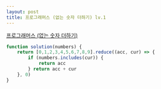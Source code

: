 ```yaml
---
layout: post
title: 프로그래머스 (없는 숫자 더하기) lv.1
---
```


[프로그래머스 (없는 숫자 더하기)](https://school.programmers.co.kr/learn/courses/30/lessons/86051)

```javascript
function solution(numbers) {
    return [0,1,2,3,4,5,6,7,8,9].reduce((acc, cur) => {
        if (numbers.includes(cur)) {
            return acc
        } return acc + cur
    }, 0)
}
```